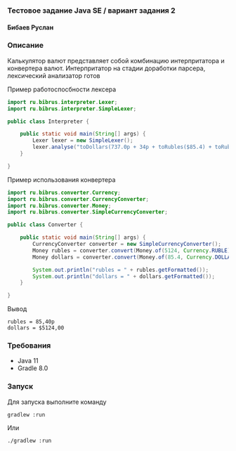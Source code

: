### Тестовое задание Java SE / вариант задания 2

#### Бибаев Руслан

### Описание

Калькулятор валют представляет собой комбинацию интерпритатора и конвертера валют.
Интерпритатор на стадии доработки парсера, лексический анализатор готов

Пример работоспосбности лексера
```java
import ru.bibrus.interpreter.Lexer;
import ru.bibrus.interpreter.SimpleLexer;

public class Interpreter {

    public static void main(String[] args) {
        Lexer lexer = new SimpleLexer();
        lexer.analyse("toDollars(737.0р + 34р + toRubles($85.4) + toRubles($85.4))").forEach(System.out::println);
    }

}
```

Пример использования конвертера
```java
import ru.bibrus.converter.Currency;
import ru.bibrus.converter.CurrencyConverter;
import ru.bibrus.converter.Money;
import ru.bibrus.converter.SimpleCurrencyConverter;

public class Converter {

    public static void main(String[] args) {
        CurrencyConverter converter = new SimpleCurrencyConverter();
        Money rubles = converter.convert(Money.of(5124, Currency.RUBLE), Currency.DOLLAR);
        Money dollars = converter.convert(Money.of(85.4, Currency.DOLLAR), Currency.RUBLE);

        System.out.println("rubles = " + rubles.getFormatted());
        System.out.println("dollars = " + dollars.getFormatted());
    }

}
```

Вывод
```
rubles = 85,40p
dollars = $5124,00
```
### Требования

* Java 11
* Gradle 8.0

### Запуск

Для запуска выполните команду
```
gradlew :run
```

Или

```
./gradlew :run
```